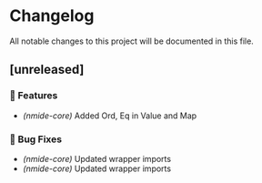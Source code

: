# Changelog

All notable changes to this project will be documented in this file.

## [unreleased]

### 🚀 Features

- *(nmide-core)* Added Ord, Eq in Value and Map

### 🐛 Bug Fixes

- *(nmide-core)* Updated wrapper imports
- *(nmide-core)* Updated wrapper imports

<!-- generated by git-cliff -->
